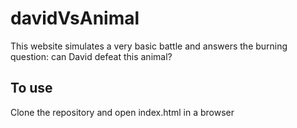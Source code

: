 # davidVsAnimal

This website simulates a very basic battle and answers the burning question: can David defeat this animal? 

## To use

Clone the repository and open index.html in a browser
